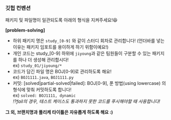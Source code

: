 ### 깃헙 컨벤션
패키지 및 파일명이 일관되도록 아래의 형식을 지켜주세요!😆  

**[problem-solving]**
- 하위 패키지 명은 `study_[0-9]` 와 같이 스터디 회차로 관리합니다! (언더바를 넣는 이유는 패키지 임포트를 용이하게 하기 위함이예요!)
- 개인 코드는 study_[0-9] 하위에 `jiyoung`과 같은 팀원들이 구분할 수 있는 패키지를 하나 더 생성해 관리합시다!  
ex) `study_01/jiyoung/*`
- 코드가 담긴 파일 명은 BOJ[0-9]로 관리하도록 해요!  
ex) `BOJ1111.java`, `BOJ1111.py`
- 커밋: [solved|partial-solved|failed]: BOJ[0-9], 푼 방법(using lowercase) 의 형식에 맞춰 커밋하도록 합니다!  
ex) `solved: BOJ1111, dynamic`  
*⁉️fail의 경우, 테스트 케이스도 통과하지 못한 코드를 푸시해야할 때 사용합니다!*

**그 외, 브랜치명과 풀리케 타이틀은 자유롭게 하도록 해요 :)**
